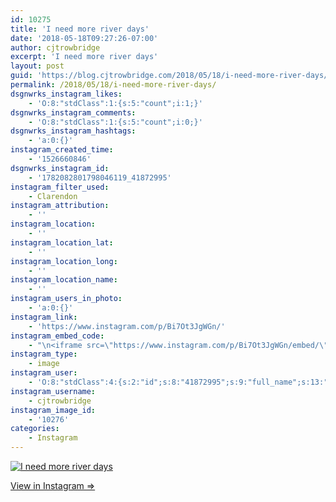 ```yaml
---
id: 10275
title: 'I need more river days'
date: '2018-05-18T09:27:26-07:00'
author: cjtrowbridge
excerpt: 'I need more river days'
layout: post
guid: 'https://blog.cjtrowbridge.com/2018/05/18/i-need-more-river-days/'
permalink: /2018/05/18/i-need-more-river-days/
dsgnwrks_instagram_likes:
    - 'O:8:"stdClass":1:{s:5:"count";i:1;}'
dsgnwrks_instagram_comments:
    - 'O:8:"stdClass":1:{s:5:"count";i:0;}'
dsgnwrks_instagram_hashtags:
    - 'a:0:{}'
instagram_created_time:
    - '1526660846'
dsgnwrks_instagram_id:
    - '1782082801798046119_41872995'
instagram_filter_used:
    - Clarendon
instagram_attribution:
    - ''
instagram_location:
    - ''
instagram_location_lat:
    - ''
instagram_location_long:
    - ''
instagram_location_name:
    - ''
instagram_users_in_photo:
    - 'a:0:{}'
instagram_link:
    - 'https://www.instagram.com/p/Bi7Ot3JgWGn/'
instagram_embed_code:
    - "\n<iframe src=\"https://www.instagram.com/p/Bi7Ot3JgWGn/embed/\" width=\"612\" height=\"710\" frameborder=\"0\" scrolling=\"no\" allowtransparency=\"true\" class=\"insta-image-embed\"></iframe>\n"
instagram_type:
    - image
instagram_user:
    - 'O:8:"stdClass":4:{s:2:"id";s:8:"41872995";s:9:"full_name";s:13:"CJ Trowbridge";s:15:"profile_picture";s:141:"https://scontent.cdninstagram.com/vp/f708ff53c279f1837541e07836a542d3/5B912C1C/t51.2885-19/s150x150/13724650_1188772791164794_142557231_a.jpg";s:8:"username";s:12:"cjtrowbridge";}'
instagram_username:
    - cjtrowbridge
instagram_image_id:
    - '10276'
categories:
    - Instagram
---
```


[![I need more river days](https://blog.cjtrowbridge.com/wp-content/uploads/2018/05/1526660846-1-1.jpg)](https://www.instagram.com/p/Bi7Ot3JgWGn/)

[View in Instagram ⇒](https://www.instagram.com/p/Bi7Ot3JgWGn/)
